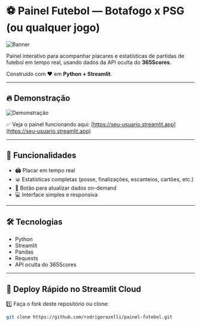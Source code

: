 # ⚽ Painel Futebol — Botafogo x PSG (ou qualquer jogo)

![Banner](https://user-images.githubusercontent.com/xxxxxxxxx/banner.png)

Painel interativo para acompanhar placares e estatísticas de partidas de futebol em tempo real, usando dados da API oculta do **365Scores**.

Construído com ❤️ em **Python + Streamlit**.

---

## 🔥 Demonstração

![Demonstração](https://user-images.githubusercontent.com/xxxxxxxxx/demo.gif)

✅ Veja o painel funcionando aqui: [https://seu-usuario.streamlit.app](https://seu-usuario.streamlit.app)

---

## 🚀 Funcionalidades

- 🏟️ Placar em tempo real
- 📊 Estatísticas completas (posse, finalizações, escanteios, cartões, etc.)
- 🔄 Botão para atualizar dados on-demand
- 💻 Interface simples e responsiva

---

## 🛠️ Tecnologias

- Python
- Streamlit
- Pandas
- Requests
- API oculta do 365Scores

---

## 🚚 Deploy Rápido no Streamlit Cloud

1️⃣ Faça o fork deste repositório ou clone:

```bash
git clone https://github.com/rodrigorozelli/painel-futebol.git
